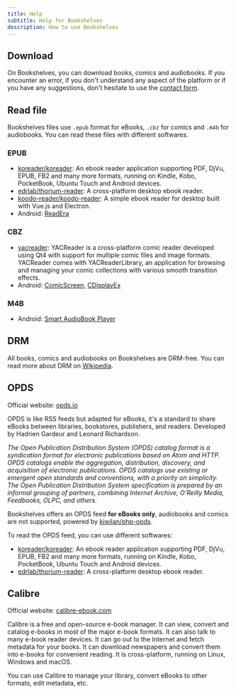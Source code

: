 ```yaml
---
title: Help
subtitle: Help for Bookshelves
description: How to use Bookshelves
---
```


## Download

On Bookshelves, you can download books, comics and audiobooks. If you encounter an error, if you don't understand any aspect of the platform or if you have any suggestions, don't hesitate to use the [contact form](/form/message).

## Read file

Bookshelves files use `.epub` format for eBooks, `.cbz` for comics and `.m4b` for audiobooks. You can read these files with different softwares.

### EPUB

-   [koreader/koreader](https://github.com/koreader/koreader): An ebook reader application supporting PDF, DjVu, EPUB, FB2 and many more formats, running on Kindle, Kobo, PocketBook, Ubuntu Touch and Android devices.
-   [edrlab/thorium-reader](https://github.com/edrlab/thorium-reader): A cross-platform desktop ebook reader.
-   [koodo-reader/koodo-reader](https://github.com/koodo-reader/koodo-reader): A simple ebook reader for desktop built with Vue.js and Electron.
-   Android: [ReadEra](https://play.google.com/store/apps/details?id=org.readera)

### CBZ

-   [yacreader](https://www.yacreader.com/downloads): YACReader is a cross-platform comic reader developed using Qt4 with support for multiple comic files and image formats. YACReader comes with YACReaderLibrary, an application for browsing and managing your comic collections with various smooth transition effects.
-   Android: [ComicScreen](https://play.google.com/store/apps/details?id=com.viewer.comicscreen), [CDisplayEx](https://play.google.com/store/apps/details?id=com.progdigy.cdisplay.free)

### M4B

-   Android: [Smart AudioBook Player](https://play.google.com/store/apps/details?id=ak.alizandro.smartaudiobookplayer)

## DRM

All books, comics and audiobooks on Bookshelves are DRM-free. You can read more about DRM on [Wikipedia](https://en.wikipedia.org/wiki/Digital_rights_management).

## OPDS

Official website: [opds.io](https://opds.io/)

OPDS is like RSS feeds but adapted for eBooks, it's a standard to share eBooks between libraries, bookstores, publishers, and readers. Developed by Hadrien Gardeur and Leonard Richardson.

_The Open Publication Distribution System (OPDS) catalog format is a syndication format for electronic publications based on Atom and HTTP. OPDS catalogs enable the aggregation, distribution, discovery, and acquisition of electronic publications. OPDS catalogs use existing or emergent open standards and conventions, with a priority on simplicity. The Open Publication Distribution System specification is prepared by an informal grouping of partners, combining Internet Archive, O'Reilly Media, Feedbooks, OLPC, and others._

Bookshelves offers an OPDS feed **for eBooks only**, audiobooks and comics are not supported, powered by [kiwilan/php-opds](https://github.com/kiwilan/php-opds).

To read the OPDS feed, you can use different softwares:

-   [koreader/koreader](https://github.com/koreader/koreader): An ebook reader application supporting PDF, DjVu, EPUB, FB2 and many more formats, running on Kindle, Kobo, PocketBook, Ubuntu Touch and Android devices.
-   [edrlab/thorium-reader](https://github.com/edrlab/thorium-reader): A cross-platform desktop ebook reader.

## Calibre

Official website: [calibre-ebook.com](https://calibre-ebook.com/)

Calibre is a free and open-source e-book manager. It can view, convert and catalog e-books in most of the major e-book formats. It can also talk to many e-book reader devices. It can go out to the Internet and fetch metadata for your books. It can download newspapers and convert them into e-books for convenient reading. It is cross-platform, running on Linux, Windows and macOS.

You can use Calibre to manage your library, convert eBooks to other formats, edit metadata, etc.
